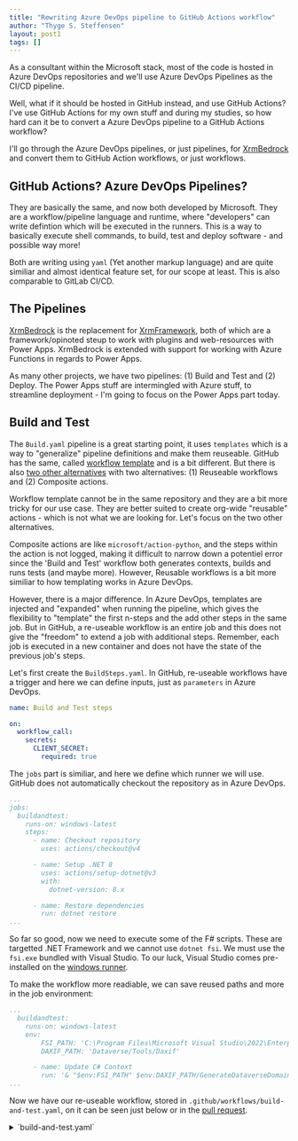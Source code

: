 ```yaml
---
title: "Rewriting Azure DevOps pipeline to GitHub Actions workflow"
author: "Thyge S. Steffensen"
layout: post1
tags: []
---
```


<!-- #{{ page.title }} -->

As a consultant within the Microsoft stack, most of the code is hosted in Azure DevOps repositories and we'll use Azure DevOps Pipelines as the CI/CD pipeline.

Well, what if it should be hosted in GitHub instead, and use GitHub Actions? I've use GitHub Actions for my own stuff and during my studies, so how hard can it be to convert a Azure DevOps pipeline to a GitHub Actions workflow?

I'll go through the Azure DevOps pipelines, or just pipelines, for [XrmBedrock](https://xrm.dev) and convert them to GitHub Action workflows, or just workflows.

## GitHub Actions? Azure DevOps Pipelines?

They are basically the same, and now both developed by Microsoft. They are a workflow/pipeline language and runtime, where "developers" can write defintion which will be executed in the runners. This is a way to basically execute shell commands, to build, test and deploy software - and possible way more!

Both are writing using `yaml` (Yet another markup language) and are quite similiar and almost identical feature set, for our scope at least. This is also comparable to GitLab CI/CD.


## The Pipelines

[XrmBedrock](https://xrm.dev) is the replacement for [XrmFramework](https://github.com/delegateas/XrmFramework), both of which are a framework/opinoted steup to work with plugins and web-resources with Power Apps. XrmBedrock is extended with support for working with Azure Functions in regards to Power Apps.

As many other projects, we have two pipelines: (1) Build and Test and (2) Deploy. The Power Apps stuff are intermingled with Azure stuff, to streamline deployment - I'm going to focus on the Power Apps part today.


## Build and Test

The `Build.yaml` pipeline is a great starting point, it uses `templates` which is a way to "generalize" pipeline definitions and make them reuseable. GitHub has the same, called [workflow template](https://docs.github.com/en/actions/writing-workflows/using-workflow-templates) and is a bit different. But there is also [two other alternatives](https://docs.github.com/en/actions/sharing-automations/avoiding-duplication) with two alternatives: (1) Reuseable workflows and (2) Composite actions. 

Workflow template cannot be in the same repository and they are a bit more tricky for our use case. They are better suited to create org-wide "reusable" actions - which is not what we are looking for. Let's focus on the two other alternatives.

Composite actions are like `microsoft/action-python`, and the steps within the action is not logged, making it difficult to narrow down a potentiel error since the 'Build and Test' workflow both generates contexts, builds and runs tests (and maybe more). However, Reusable workflows is a bit more similiar to how templating works in Azure DevOps. 

However, there is a major difference. In Azure DevOps, templates are injected and "expanded" when running the pipeline, which gives the flexibility to "template" the first n-steps and the add other steps in the same job. But in GitHub, a re-useable workflow is an entire job and this does not give the "freedom" to extend a job with additional steps. Remember, each job is executed in a new container and does not have the state of the previous job's steps.

Let's first create the `BuildSteps.yaml`. In GitHub, re-useable workflows have a trigger and here we can define inputs, just as `parameters` in Azure DevOps.

```yaml
name: Build and Test steps

on:
  workflow_call:
    secrets:
      CLIENT_SECRET:
        required: true
```

The `jobs` part is similiar, and here we define which runner we will use. GitHub does not automatically checkout the repository as in Azure DevOps.

```yaml
...
jobs:
  buildandtest:
    runs-on: windows-latest
    steps:
      - name: Checkout repository
        uses: actions/checkout@v4

      - name: Setup .NET 8
        uses: actions/setup-dotnet@v3
        with:
          dotnet-version: 8.x

      - name: Restore dependencies
        run: dotnet restore
...
```

So far so good, now we need to execute some of the F# scripts. These are targetted .NET Framework and we cannot use `dotnet fsi`. We must use the `fsi.exe` bundled with Visual Studio. To our luck, Visual Studio comes pre-installed on the [windows runner](https://github.com/actions/runner-images/blob/main/images/windows/Windows2022-Readme.md#visual-studio-enterprise-2022).

To make the workflow more readiable, we can save reused paths and more in the job environment:

```yaml
...
  buildandtest:
    runs-on: windows-latest
    env:
        FSI_PATH: 'C:\Program Files\Microsoft Visual Studio\2022\Enterprise\Common7\IDE\CommonExtensions\Microsoft\FSharp\Tools\fsi.exe'
        DAXIF_PATH: 'Dataverse/Tools/Daxif'

      - name: Update C# Context
        run: '& "$env:FSI_PATH" $env:DAXIF_PATH/GenerateDataverseDomain.fsx /mfaAppId="${{ vars.DATAVERSE_APP_ID }}" /mfaClientSecret="${{ secrets.CLIENT_SECRET }}" /method="ClientSecret"'
...
```

Now we have our re-useable workflow, stored in `.github/workflows/build-and-test.yaml`, on it can be seen just below or in the [pull request]().


<details>
<summary>`build-and-test.yaml`</summary>
<pre>
```
name: (child) Build and Test job

on:
  workflow_call:
    inputs:
      SYNC:
        required: false
        type: boolean
    secrets:
      CLIENT_SECRET:
        required: true

jobs:
  buildandtest:
    runs-on: windows-latest
    environment: dev
    env:
        FSI_PATH: 'C:\Program Files\Microsoft Visual Studio\2022\Enterprise\Common7\IDE\CommonExtensions\Microsoft\FSharp\Tools\fsi.exe'
        DAXIF_PATH: 'src/Tools/Daxif'
    steps:
      - name: Checkout repository
        uses: actions/checkout@v4

      - name: Setup .NET 8
        uses: actions/setup-dotnet@v3
        with:
          dotnet-version: 8.x

      - name: Add signtool.exe to path for build
        run: |
          $signtool = Get-ChildItem "C:\Program Files (x86)\Windows Kits\10\bin\" `
                        -Recurse -Filter signtool.exe `
                        | Where-Object { $_.FullName -match '\\x64\\' } `
                        | Sort-Object LastWriteTime -Descending `
                        | Select-Object -First 1 -ExpandProperty DirectoryName
          if (-not $signtool) {
            throw "signtool.exe (x64) was not found!"
          }
          echo "PATH=$signtool;${{ env.PATH }}" | Out-File -FilePath $env:GITHUB_ENV -Encoding utf8 -Append
          echo "Located signtool at: $PATH"

      - name: Setup Node 18
        uses: actions/setup-node@v4
        with:
          node-version: 18

      - name: Restore dependencies
        run: dotnet restore

      - name: Update C# Context
        run: '& "$env:FSI_PATH" $env:DAXIF_PATH/GenerateDataverseDomain.fsx /mfaAppId="${{ vars.DATAVERSE_APP_ID }}" /mfaClientSecret="${{ secrets.CLIENT_SECRET }}" /method="ClientSecret"'

      - name: Update TS Context
        run: '& "$env:FSI_PATH" $env:DAXIF_PATH/GenerateTypeScriptContext.fsx /mfaAppId="${{ vars.DATAVERSE_APP_ID }}" /mfaClientSecret="${{ secrets.CLIENT_SECRET }}" /method="ClientSecret"'
        
      - name: Update test metadata
        run: '& "$env:FSI_PATH" $env:DAXIF_PATH/GenerateTestMetadata.fsx /mfaAppId="${{ vars.DATAVERSE_APP_ID }}" /mfaClientSecret="${{ secrets.CLIENT_SECRET }}" /method="ClientSecret"'

      - name: Build solution
        run: 'dotnet build --no-restore --configuration release'

      - name: Run tests
        run: 'dotnet test --no-build --configuration release'
        
      - name: Sync plugins
        if: ${{ inputs.SYNC == true }} 
        run: '& "$env:FSI_PATH" $env:DAXIF_PATH/PluginSyncDev.fsx /mfaAppId="${{ vars.DATAVERSE_APP_ID }}" /mfaClientSecret="${{ secrets.CLIENT_SECRET }}" /method="ClientSecret"'

      - name: Sync web resources 
        if: ${{ inputs.SYNC == true }} 
        run: '& "$env:FSI_PATH" $env:DAXIF_PATH/WebResourceSyncDev.fsx /mfaAppId="${{ vars.DATAVERSE_APP_ID }}" /mfaClientSecret="${{ secrets.CLIENT_SECRET }}" /method="ClientSecret"'
        
      - name: Publish DAXIF artifact
        if: ${{ inputs.SYNC == true }} 
        uses: actions/upload-artifact@v4
        with:
          name: daxif
          path: ${{ env.DAXIF_PATH }}

```
</pre>
</details>


The `Build.yaml` Azure DevOps pipeline uses `trigger: none` and `pr: master`, which means it only runs on pull requests. We can do the same in GitHub.

> NOTE:<br>
> `workflow_dispatch:` is used to trigger a workflow from the UI!

```yaml
name: Build and Test

on:
  pull_request:
    types:
      - opened
      - synchronize
    branches:
      - main

jobs:
  buildandtest:
    uses: ./.github/workflows/build-and-test.yaml
    environment: dev
    secrets:
      CLIENT_SECRET: ${{ secrets.CLIENT_SECRET }}
```

I have create an 'Environment', `dev`, with the `CLIENT_SECRET` as a secret and `DATAVERSE_APP_ID` as a variable. A similiar envionment can be created for the test environment. These can also be set up as a 'guard'.


## Deploy

Let's continue with the deploy pipeline, with focus on Power Platform. The Azure DevOps pipeline is constructed with a lot of templates, where many only are used once. I find it easier to read pipelines when they don't have too many levels of templating.

So, the GitHub Actions version will be a bit different and we can always refactor it to reuseable workflows when the workflows are too big and the need arises.

To deploy we must first perform some actions to create the "deployment package", which is deployed upstream. 

We must: (1) build plugins and webresources, (2) sync them to the Power Platform environment, (3) Publish the changes and (4) export the solution, which is a "dployment package".

The pipeline uses "artifacts" to share the "dployment pacakge" with later stages, and GitHub Actions has the same concept, _artifacts_.

Jobs in GitHub Actions don't share 'context'. I.e., build created in a job is not avaible in a following job, just like in jobs and stages in Azure DevOps. So, our `build-and-test.yaml` already builds and tests as we need, but the work is gone when the job ends. 

This is not a problem in Azure Devops, due to how it handles templating. To work around this, we extend `build-and-test.yaml` with the steps dependant or the build "work" using `if` and a new input `SYNC`:

```yaml
...
      - name: Sync plugins
        if: ${{ inputs.SYNC == true }} 
        run: '& "$env:FSI_PATH" $env:DAXIF_PATH/PluginSyncDev.fsx /mfaAppId="${{ vars.DATAVERSE_APP_ID }}" /mfaClientSecret="${{ secrets.CLIENT_SECRET }}" /method="ClientSecret"'

      - name: Sync web resources 
        if: ${{ inputs.SYNC == true }} 
        run: '& "$env:FSI_PATH" $env:DAXIF_PATH/WebResourceSyncDev.fsx /mfaAppId="${{ vars.DATAVERSE_APP_ID }}" /mfaClientSecret="${{ secrets.CLIENT_SECRET }}" /method="ClientSecret"'
```
_The 'auth' parts is not a "variable", when running `& "$env:FSI_PATH" $env:DAXIF_PATH/WebResourceSyncDev.fsx $env:AUTH_PARAMS` the parameters was not expanded properly and thus not parsed correctly into the script._

This way, we can divide our work into three+ jobs: (1) Build, test and sync, (2) Publish and create package and (3) deploy to the different environments. And, we can use `build-and-test.yaml` when validating pull requests, wihtout syncing.

Only part (1) needs to codebase, so we can speed it up by avoiding to checkout the repository in part (2) and (3). However, part (2) and (3) needs Daxif and the scripts, so we upload them as an artifact in `build-and-test.yaml`.

To finish the sync of plugins and web-resources and finish the deploy, we must Publish the changes in Power Platform. The Azure DevOps pipelines uses the `PowerPlatformToolInstaller` task to setup "Power Platform Build Tools", in GitHub actions we can use the `microsoft/powerplatform-actions/actions-install@v1` action. However, the "Power Platform Build Tools" is just a [wrapper](https://github.com/micrsoft/powerplatform-build-tools) for `pac` (Power Platform CLI), which can be installed as a dotnet tool with `dotnet tool install Microsoft.PowerApps.CLI.Tool`.

I prefer avoid the wrapper and using the CLI tools plain. I'm more likely to be familiar with the CLI tools compared to the _tasks_ and I find it easier to read and understand pipeline. In addition, it is easier to "execute" the pipeline locally step-by-step and try it out - which also makes it easier to write pipelines.

> NOTE:
> Using tasks such as `actions/setup-dotnet@v3` or `actions/checkout@4` makes good sense, since they interact with the runner in a different way. E.g., setting environment variablesm, installing dependencies or performing I/O actions.

## Conclusion

We have converted the Power Apps part of the XrmBedrock Azure DevOps pipelines to GitHub Actions. The entire code can be seen in this [pull request](https://github.com/delegateas/XrmBedrock/pull/9) and it should not be dificult to extend these with support the Azure part also.

For this use case, GitHub Actions is feature comparible with Azure DevOps pipelines and are just as easy/deficult to work with.


## Miscellanous

To make a quicker feedback loop, I ended up creating a few small workflows to test everything out and play around woth workflows.

### Sample `fsi.exe` test workflow

```yaml
name: F# Interactive Test

on:
  workflow_dispatch:

jobs:
  test-fsi:
    name: Test F# Interactive (fsi.exe)
    runs-on: windows-latest

    steps:
      - name: Locate FSI.exe
        id: find-fsi
        shell: pwsh
        run: |
          $fsiPath = "C:\Program Files\Microsoft Visual Studio\2022\Enterprise\Common7\IDE\CommonExtensions\Microsoft\FSharp\Tools\fsi.exe"
          if (Test-Path $fsiPath) {
            echo "FSI.exe found at $fsiPath"
            echo "FSI_PATH=$fsiPath" | Out-File -Append -Encoding utf8 $env:GITHUB_ENV
          } else {
            echo "FSI.exe not found!"
            exit 1
          }

      - name: Create F# Test Script
        run: echo 'printfn "Hello from FSI!"' > test.fsx

      - name: Run F# Script using FSI.exe
        run: '& "$env:FSI_PATH" test.fsx'
```